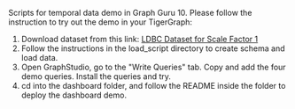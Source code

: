 Scripts for temporal data demo in Graph Guru 10.
Please follow the instruction to try out the demo in your TigerGraph:
 
 1. Download dataset from this link: [ LDBC Dataset for Scale Factor 1 ](https://s3-us-west-1.amazonaws.com/tigergraph-benchmark-dataset/LDBC/SF-1/ldbc_snb_data-sf1.tar.gz)
 2. Follow the instructions in the load_script directory to create schema and load data.
 3. Open GraphStudio, go to the "Write Queries" tab. Copy and add the four demo queries. Install the queries and try. 
 4. cd into the dashboard folder, and follow the README inside the folder to deploy the dashboard demo.
